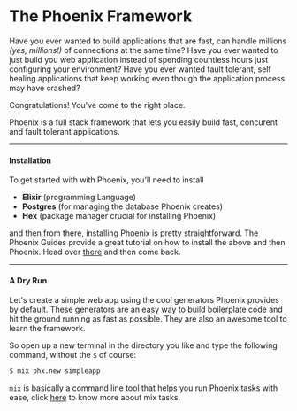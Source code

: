 # The Phoenix Framework

Have you ever wanted to build applications that are fast, can handle millions _\(yes, millions!\)_ of connections at the same time? Have you ever wanted to just build you web application instead of spending countless hours just configuring your environment? Have you ever wanted fault tolerant, self healing applications that keep working even though the application process may have crashed?

Congratulations! You've come to the right place.

Phoenix is a full stack framework that lets you easily build fast, concurent and fault tolerant applications.

---

#### Installation

To get started with with Phoenix, you'll need to install

* **Elixir** \(programming Language\)
* **Postgres** \(for managing the database Phoenix creates\)
* **Hex** \(package manager crucial for installing Phoenix\)

and then from there, installing Phoenix is pretty straightforward. The Phoenix Guides provide a great tutorial on how to install the above and then Phoenix. Head over [there](https://hexdocs.pm/phoenix/installation.html "Installation - Phoenix") and then come back.

---

#### A Dry Run

Let's create a simple web app using the cool generators Phoenix provides by default. These generators are an easy way to build boilerplate code and hit the ground running as fast as possible. They are also an awesome tool to learn the framework.

So open up a new terminal in the directory you like and type the following command, without the `$` of course:

```bash
$ mix phx.new simpleapp
```

`mix` is basically a command line tool that helps you run Phoenix tasks with ease, click [here](https://hexdocs.pm/phoenix/phoenix_mix_tasks.html#content) to know more about mix tasks.

